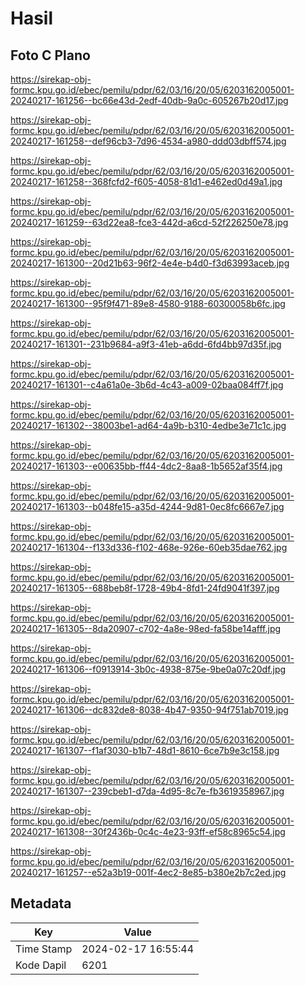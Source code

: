 # Hasil

## Foto C Plano

https://sirekap-obj-formc.kpu.go.id/ebec/pemilu/pdpr/62/03/16/20/05/6203162005001-20240217-161256--bc66e43d-2edf-40db-9a0c-605267b20d17.jpg

https://sirekap-obj-formc.kpu.go.id/ebec/pemilu/pdpr/62/03/16/20/05/6203162005001-20240217-161258--def96cb3-7d96-4534-a980-ddd03dbff574.jpg

https://sirekap-obj-formc.kpu.go.id/ebec/pemilu/pdpr/62/03/16/20/05/6203162005001-20240217-161258--368fcfd2-f605-4058-81d1-e462ed0d49a1.jpg

https://sirekap-obj-formc.kpu.go.id/ebec/pemilu/pdpr/62/03/16/20/05/6203162005001-20240217-161259--63d22ea8-fce3-442d-a6cd-52f226250e78.jpg

https://sirekap-obj-formc.kpu.go.id/ebec/pemilu/pdpr/62/03/16/20/05/6203162005001-20240217-161300--20d21b63-96f2-4e4e-b4d0-f3d63993aceb.jpg

https://sirekap-obj-formc.kpu.go.id/ebec/pemilu/pdpr/62/03/16/20/05/6203162005001-20240217-161300--95f9f471-89e8-4580-9188-60300058b6fc.jpg

https://sirekap-obj-formc.kpu.go.id/ebec/pemilu/pdpr/62/03/16/20/05/6203162005001-20240217-161301--231b9684-a9f3-41eb-a6dd-6fd4bb97d35f.jpg

https://sirekap-obj-formc.kpu.go.id/ebec/pemilu/pdpr/62/03/16/20/05/6203162005001-20240217-161301--c4a61a0e-3b6d-4c43-a009-02baa084ff7f.jpg

https://sirekap-obj-formc.kpu.go.id/ebec/pemilu/pdpr/62/03/16/20/05/6203162005001-20240217-161302--38003be1-ad64-4a9b-b310-4edbe3e71c1c.jpg

https://sirekap-obj-formc.kpu.go.id/ebec/pemilu/pdpr/62/03/16/20/05/6203162005001-20240217-161303--e00635bb-ff44-4dc2-8aa8-1b5652af35f4.jpg

https://sirekap-obj-formc.kpu.go.id/ebec/pemilu/pdpr/62/03/16/20/05/6203162005001-20240217-161303--b048fe15-a35d-4244-9d81-0ec8fc6667e7.jpg

https://sirekap-obj-formc.kpu.go.id/ebec/pemilu/pdpr/62/03/16/20/05/6203162005001-20240217-161304--f133d336-f102-468e-926e-60eb35dae762.jpg

https://sirekap-obj-formc.kpu.go.id/ebec/pemilu/pdpr/62/03/16/20/05/6203162005001-20240217-161305--688beb8f-1728-49b4-8fd1-24fd9041f397.jpg

https://sirekap-obj-formc.kpu.go.id/ebec/pemilu/pdpr/62/03/16/20/05/6203162005001-20240217-161305--8da20907-c702-4a8e-98ed-fa58be14afff.jpg

https://sirekap-obj-formc.kpu.go.id/ebec/pemilu/pdpr/62/03/16/20/05/6203162005001-20240217-161306--f0913914-3b0c-4938-875e-9be0a07c20df.jpg

https://sirekap-obj-formc.kpu.go.id/ebec/pemilu/pdpr/62/03/16/20/05/6203162005001-20240217-161306--dc832de8-8038-4b47-9350-94f751ab7019.jpg

https://sirekap-obj-formc.kpu.go.id/ebec/pemilu/pdpr/62/03/16/20/05/6203162005001-20240217-161307--f1af3030-b1b7-48d1-8610-6ce7b9e3c158.jpg

https://sirekap-obj-formc.kpu.go.id/ebec/pemilu/pdpr/62/03/16/20/05/6203162005001-20240217-161307--239cbeb1-d7da-4d95-8c7e-fb3619358967.jpg

https://sirekap-obj-formc.kpu.go.id/ebec/pemilu/pdpr/62/03/16/20/05/6203162005001-20240217-161308--30f2436b-0c4c-4e23-93ff-ef58c8965c54.jpg

https://sirekap-obj-formc.kpu.go.id/ebec/pemilu/pdpr/62/03/16/20/05/6203162005001-20240217-161257--e52a3b19-001f-4ec2-8e85-b380e2b7c2ed.jpg


## Metadata

| Key        | Value               |
| ---------- | ------------------- |
| Time Stamp | 2024-02-17 16:55:44 |
| Kode Dapil | 6201                |



